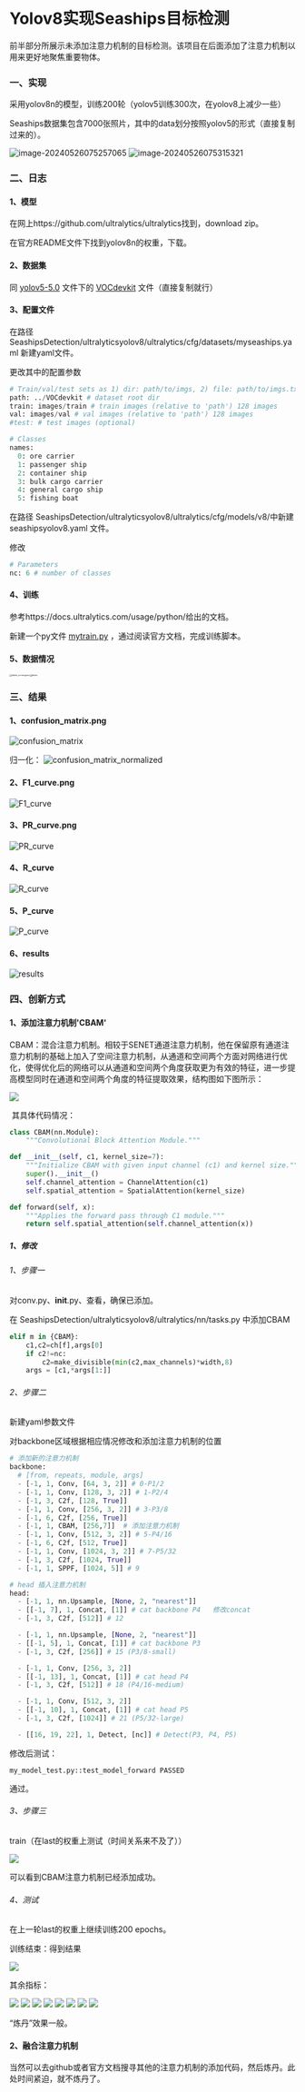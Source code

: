 # Yolov8实现Seaships目标检测

前半部分所展示未添加注意力机制的目标检测。该项目在后面添加了注意力机制以用来更好地聚焦重要物体。

### 一、实现

采用yolov8n的模型，训练200轮（yolov5训练300次，在yolov8上减少一些）

Seaships数据集包含7000张照片，其中的data划分按照yolov5的形式（直接复制过来的）。

<img src="C:\Users\李昌峻\AppData\Roaming\Typora\typora-user-images\image-20240526075257065.png" alt="image-20240526075257065" />

<img src="C:\Users\李昌峻\AppData\Roaming\Typora\typora-user-images\image-20240526075315321.png" alt="image-20240526075315321" />

### 二、日志

#### 1、模型

在网上https://github.com/ultralytics/ultralytics找到，download zip。

在官方README文件下找到yolov8n的权重，下载。

#### 2、数据集

同 [yolov5-5.0](..\yolov5-5.0) 文件下的 [VOCdevkit](VOCdevkit) 文件（直接复制就行）

#### 3、配置文件

在路径 SeashipsDetection/ultralyticsyolov8/ultralytics/cfg/datasets/myseaships.yaml 新建yaml文件。

更改其中的配置参数

```python
# Train/val/test sets as 1) dir: path/to/imgs, 2) file: path/to/imgs.txt, or 3) list: [path/to/imgs1, path/to/imgs2, ..]
path: ../VOCdevkit # dataset root dir
train: images/train # train images (relative to 'path') 128 images
val: images/val # val images (relative to 'path') 128 images
#test: # test images (optional)

# Classes
names:
  0: ore carrier
  1: passenger ship
  2: container ship
  3: bulk cargo carrier
  4: general cargo ship
  5: fishing boat
```

在路径 SeashipsDetection/ultralyticsyolov8/ultralytics/cfg/models/v8/中新建  seashipsyolov8.yaml 文件。

修改

```python
# Parameters
nc: 6 # number of classes
```

#### 4、训练

参考https://docs.ultralytics.com/usage/python/给出的文档。

新建一个py文件 [mytrain.py](mytrain.py) ，通过阅读官方文档，完成训练脚本。

#### 5、数据情况

<img src="E:\Ocean Object Detection\OceanObjectDetection\SeashipsDetection\ultralyticsyolov8\runs\detect\train5\labels_correlogram.jpg" alt="labels_correlogram" style="zoom:25%;" /><img src="E:\Ocean Object Detection\OceanObjectDetection\SeashipsDetection\ultralyticsyolov8\runs\detect\train5\labels.jpg" alt="labels" style="zoom: 25%;" />

### 三、结果

#### 1、confusion_matrix.png

<img src="E:\Ocean Object Detection\OceanObjectDetection\SeashipsDetection\ultralyticsyolov8\runs\detect\train5\confusion_matrix.png" alt="confusion_matrix"  />

归一化：
<img src="E:\Ocean Object Detection\OceanObjectDetection\SeashipsDetection\ultralyticsyolov8\runs\detect\train5\confusion_matrix_normalized.png" alt="confusion_matrix_normalized" />

#### 2、F1_curve.png

<img src="E:\Ocean Object Detection\OceanObjectDetection\SeashipsDetection\ultralyticsyolov8\runs\detect\train5\F1_curve.png" alt="F1_curve" />

#### 3、PR_curve.png

<img src="E:\Ocean Object Detection\OceanObjectDetection\SeashipsDetection\ultralyticsyolov8\runs\detect\train5\PR_curve.png" alt="PR_curve" />

#### 4、R_curve

<img src="E:\Ocean Object Detection\OceanObjectDetection\SeashipsDetection\ultralyticsyolov8\runs\detect\train5\R_curve.png" alt="R_curve" />

#### 5、P_curve

<img src="E:\Ocean Object Detection\OceanObjectDetection\SeashipsDetection\ultralyticsyolov8\runs\detect\train5\P_curve.png" alt="P_curve" />

#### 6、results

<img src="E:\Ocean Object Detection\OceanObjectDetection\SeashipsDetection\ultralyticsyolov8\runs\detect\train5\results.png" alt="results" />

### 四、创新方式

#### 1、添加注意力机制'CBAM'

​	CBAM：混合注意力机制。相较于SENET通道注意力机制，他在保留原有通道注意力机制的基础上加入了空间注意力机制，从通道和空间两个方面对网络进行优化，使得优化后的网络可以从通道和空间两个角度获取更为有效的特征，进一步提高模型同时在通道和空间两个角度的特征提取效果，结构图如下图所示：

<img src="E:\Ocean Object Detection\OceanObjectDetection\SeashipsDetection\ultralyticsyolov8\img\20210310210027842.png" />

​	其具体代码情况：

```python
class CBAM(nn.Module):
    """Convolutional Block Attention Module."""
```

```python
def __init__(self, c1, kernel_size=7):
    """Initialize CBAM with given input channel (c1) and kernel size."""
    super().__init__()
    self.channel_attention = ChannelAttention(c1)
    self.spatial_attention = SpatialAttention(kernel_size)

def forward(self, x):
    """Applies the forward pass through C1 module."""
    return self.spatial_attention(self.channel_attention(x))
```

##### 1、修改

###### 1、步骤一

对conv.py、__init__.py、查看，确保已添加。

在 SeashipsDetection/ultralyticsyolov8/ultralytics/nn/tasks.py 中添加CBAM

```python
elif m in {CBAM}:
    c1,c2=ch[f],args[0]
    if c2!=nc:
        c2=make_divisible(min(c2,max_channels)*width,8)
    args = [c1,*args[1:]]
```

###### 2、步骤二

新建yaml参数文件

对backbone区域根据相应情况修改和添加注意力机制的位置

```python
# 添加新的注意力机制
backbone:
  # [from, repeats, module, args]
  - [-1, 1, Conv, [64, 3, 2]] # 0-P1/2
  - [-1, 1, Conv, [128, 3, 2]] # 1-P2/4
  - [-1, 3, C2f, [128, True]]
  - [-1, 1, Conv, [256, 3, 2]] # 3-P3/8
  - [-1, 6, C2f, [256, True]]
  - [-1, 1, CBAM, [256,7]]  # 添加注意力机制
  - [-1, 1, Conv, [512, 3, 2]] # 5-P4/16
  - [-1, 6, C2f, [512, True]]
  - [-1, 1, Conv, [1024, 3, 2]] # 7-P5/32
  - [-1, 3, C2f, [1024, True]]
  - [-1, 1, SPPF, [1024, 5]] # 9

# head 插入注意力机制
head:
  - [-1, 1, nn.Upsample, [None, 2, "nearest"]]
  - [[-1, 7], 1, Concat, [1]] # cat backbone P4   修改concat
  - [-1, 3, C2f, [512]] # 12

  - [-1, 1, nn.Upsample, [None, 2, "nearest"]]
  - [[-1, 5], 1, Concat, [1]] # cat backbone P3
  - [-1, 3, C2f, [256]] # 15 (P3/8-small)

  - [-1, 1, Conv, [256, 3, 2]]
  - [[-1, 13], 1, Concat, [1]] # cat head P4
  - [-1, 3, C2f, [512]] # 18 (P4/16-medium)

  - [-1, 1, Conv, [512, 3, 2]]
  - [[-1, 10], 1, Concat, [1]] # cat head P5
  - [-1, 3, C2f, [1024]] # 21 (P5/32-large)

  - [[16, 19, 22], 1, Detect, [nc]] # Detect(P3, P4, P5)
```

修改后测试：

```ABAP
my_model_test.py::test_model_forward PASSED  
```

 通过。

###### 3、步骤三

train（在last的权重上测试（时间关系来不及了））

<img src="E:\Ocean Object Detection\OceanObjectDetection\SeashipsDetection\ultralyticsyolov8\img\屏幕截图 2024-05-29 164741.png" />

可以看到CBAM注意力机制已经添加成功。

###### 4、测试

在上一轮last的权重上继续训练200 epochs。

训练结束：得到结果

<img src="E:\Ocean Object Detection\OceanObjectDetection\SeashipsDetection\ultralyticsyolov8\img\屏幕截图 2024-05-29 220816.png" />

其余指标：

<img src="E:\Ocean Object Detection\OceanObjectDetection\SeashipsDetection\ultralyticsyolov8\runs\detect\train542\confusion_matrix.png"  />

<img src="E:\Ocean Object Detection\OceanObjectDetection\SeashipsDetection\ultralyticsyolov8\runs\detect\train542\confusion_matrix_normalized.png"  />

<img src="E:\Ocean Object Detection\OceanObjectDetection\SeashipsDetection\ultralyticsyolov8\runs\detect\train542\F1_curve.png" />

<img src="E:\Ocean Object Detection\OceanObjectDetection\SeashipsDetection\ultralyticsyolov8\runs\detect\train542\P_curve.png" />

<img src="E:\Ocean Object Detection\OceanObjectDetection\SeashipsDetection\ultralyticsyolov8\runs\detect\train542\PR_curve.png" />

<img src="E:\Ocean Object Detection\OceanObjectDetection\SeashipsDetection\ultralyticsyolov8\runs\detect\train542\R_curve.png" />

<img src="E:\Ocean Object Detection\OceanObjectDetection\SeashipsDetection\ultralyticsyolov8\runs\detect\train542\val_batch0_pred.jpg" />

<img src="E:\Ocean Object Detection\OceanObjectDetection\SeashipsDetection\ultralyticsyolov8\runs\detect\train542\val_batch1_pred.jpg" />

“炼丹”效果一般。

#### 2、融合注意力机制

当然可以去github或者官方文档搜寻其他的注意力机制的添加代码，然后炼丹。此处时间紧迫，就不炼丹了。
